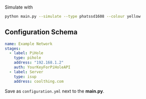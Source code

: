 <p align="center">
  <img src="https://github.com/soup-bowl/swan-monitor/assets/11209477/66d4b37e-a73e-4afd-b589-c9f6e7ca97a3" alt="" />
</p>

Simulate with

```bash
python main.py --simulate --type phatssd1608 --colour yellow
```

## Configuration Schema

```yml
name: Example Network
stages:
  - label: PiHole
    type: pihole
    address: "192.168.1.2"
    auth: YourKeyForPiHoleAPI
  - label: Server
    type: isup
    address: coolthing.com
```

Save as `configuration.yml` next to the **main.py**. 
